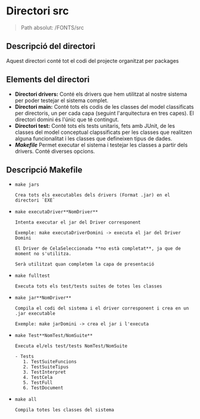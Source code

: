 # Directori src

> Path absolut: /FONTS/src

## Descripció del directori
Aquest directori conté tot el codi del projecte organitzat per packages

## Elements del directori

- **Directori drivers:**
  Conté els drivers que hem utilitzat al nostre sistema per poder testejar el sistema complet.
- **Directori main:**
  Conté tots els codis de les classes del model classificats per directoris, un per cada capa (seguint l'arquitectura
  en tres capes). El directori domini és l'únic que té contingut.
- **Directori test:**
  Conté tots els tests unitaris, fets amb JUnit, de les classes del model conceptual clapssificats per les classes que
  realitzen alguna funcionalitat i les classes que defineixen tipus de dades.
- ***Makefile***
  Permet executar el sistema i testejar les classes a partir dels drivers. Conté diverses opcions.

## Descripció Makefile

- `make jars`

      Crea tots els executables dels drivers (Format .jar) en el directori `EXE`

- `make executaDriver**NomDriver**`

      Intenta executar el jar del Driver corresponent

      Exemple: make executaDriverDomini -> executa el jar del Driver Domini

      El Driver de CelaSeleccionada **no està completat**, ja que de moment no s'utilitza.

      Serà utilitzat quan completem la capa de presentació

- `make fulltest`

      Executa tots els test/tests suites de totes les classes

- `make jar**NomDriver**`

      Compila el codi del sistema i el driver corresponent i crea en un .jar executable

      Exemple: make jarDomini -> crea el jar i l'executa

- `make Test**NomTest/NomSuite**`

      Executa el/els test/tests NomTest/NomSuite

      - Tests
         1. TestSuiteFuncions
         2. TestSuiteTipus
         3. TestInterpret
         4. TestCela
         5. TestFull
         6. TestDocument


- `make all`

      Compila totes les classes del sistema